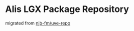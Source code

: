 # Alis LGX Package Repository
migrated from [njb-fm/uve-repo](https://github.com/njb-fm/uve-repo.git)
